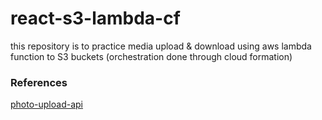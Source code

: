 # react-s3-lambda-cf

this repository is to practice media upload &amp; download using aws lambda function to S3 buckets (orchestration done through cloud formation)

### References

[photo-upload-api][1]

[1]: https://serverlessfirst.com/serverless-photo-upload-api/
